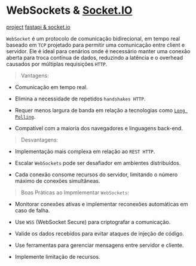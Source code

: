 # WebSockets & [Socket.IO](https://socket.io/get-started/chat)

[project](/basic-applications/socketio)
[fastapi & socket.io](https://github.com/pyropy/fastapi-socketio)

`WebSocket` é um protocolo de comunicação bidirecional, em tempo real baseado em `TCP`
projetado para permitir uma comunicação entre client e servidor. Ele é ideal para cenários onde é necessário manter uma conexão aberta para troca contínua de dados, reduzindo a latência e o overhead
causados por múltiplas requisições `HTTP`.

> Vantagens:

- Comunicação em tempo real.

- Elimina a necessidade de repetidos `handshakes HTTP`.

- Requer menos largura de banda em relação a tecnologias como [`Long Polling`](https://dev.to/brinobruno/.real-time-web-communication-longshort-polling-websockets-and-sse-explained-nextjs-code-1l43).

- Compatível com a maioria dos navegadores e linguagens back-end.

> Desvantagens: 

- Implementação mais complexa em relação ao `REST HTTP`.

- Escalar `WebSockets` pode ser desafiador em ambientes distribuídos.

- Cada conexão consome recursos do servidor, limitando o número máximo de conexões simultâneas.


> Boas Práticas ao Impmlementar `WebSockets`:

- Monitorar conexões ativas e implementar reconexões automáticas em caso de falha.

- Use `WSS` (WebSocket Secure) para criptografar a comunicação.

- Valide os dados recebidos para evitar ataques de injeção de código.

- Use ferramentas para gerenciar mensagens entre servidor e cliente.

- Implemente limitação de recursos.

